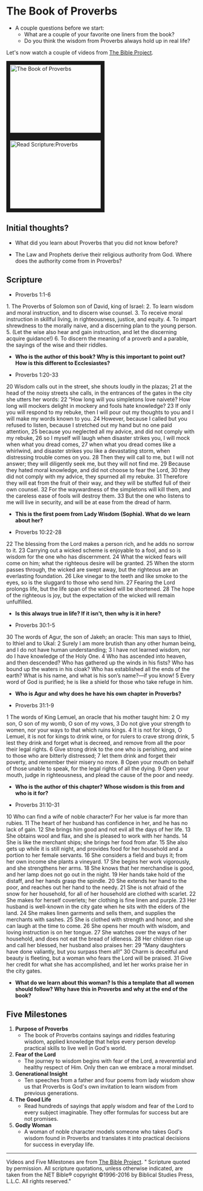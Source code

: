 # The Book of Proverbs

* A couple questions before we start:
   * What are a couple of your favorite one liners from the book?
   * Do you think the wisdom from Proverbs always hold up in real life?
   
Let's now watch a couple of videos from [The Bible Project](https://thebibleproject.com).

<a href="https://www.youtube.com/watch?v=Gab04dPs_uA" target="_blank">
<img src="http://img.youtube.com/vi/Gab04dPs_uA/0.jpg" alt="The Book of Proverbs" width="240" height="180" border="10" /></a>

<a href="https://www.youtube.com/watch?v=AzmYV8GNAIM" target="_blank">
<img src="http://img.youtube.com/vi/AzmYV8GNAIM/0.jpg" alt="Read Scripture:Proverbs" width="240" height="180" border="10" /></a>

## Initial thoughts?

* What did you learn about Proverbs that you did not know before?

* The Law and Prophets derive their religious authority from God. Where does the authority come from in Proverbs?

## Scripture

* Proverbs 1:1-6
<p>1. The Proverbs of Solomon son of David, king of Israel:
2. To learn wisdom and moral instruction, and to discern wise counsel. 3. To receive moral instruction in skillful living,
in righteousness, justice, and equity. 4. To impart shrewdness to the morally naive, and a discerning plan to the young person. 5. (Let the wise also hear and gain instruction, and let the discerning acquire guidance!) 6. To discern the meaning of a proverb and a parable, the sayings of the wise and their riddles. </p>

  * **Who is the author of this book? Why is this important to point out? How is this different to Ecclesiastes?**

* Proverbs 1:20-33
<p>20 Wisdom calls out in the street,
she shouts loudly in the plazas;
21 
at the head of the noisy streets she calls,
in the entrances of the gates in the city she utters her words:
22 
“How long will you simpletons love naiveté?
How long will mockers delight in mockery
and fools hate knowledge?
23 
If only you will respond to my rebuke,
then I will pour out my thoughts to you
and I will make my words known to you.
24 
However, because I called but you refused to listen,
because I stretched out my hand but no one paid attention,
25 
because you neglected all my advice,
and did not comply with my rebuke,
26 
so I myself will laugh when disaster strikes you,
I will mock when what you dread comes,
27 
when what you dread comes like a whirlwind,
and disaster strikes you like a devastating storm,
when distressing trouble comes on you.
28 
Then they will call to me, but I will not answer;
they will diligently seek me, but they will not find me.
29 
Because they hated moral knowledge,
and did not choose to fear the Lord,
30 
they did not comply with my advice,
they spurned all my rebuke.
31 
Therefore they will eat from the fruit of their way,
and they will be stuffed full of their own counsel.
32 
For the waywardness of the
simpletons will kill them,
and the careless ease of fools will destroy them.
33 
But the one who listens to me will live in security,
and will be at ease from the dread of harm.</p>

  * **This is the first poem from Lady Wisdom (Sophia). What do we learn about her?**

* Proverbs 10:22-28
<p> 22 
The blessing from the Lord makes a person rich,
and he adds no sorrow to it.
23 
Carrying out a wicked scheme is enjoyable to a fool,
and so is wisdom for the one who has discernment.
24 
What the wicked fears will come on him;
what the righteous desire will be granted.
25 
When the storm passes through, the wicked are swept away,
but the righteous are an everlasting foundation.
26 
Like vinegar to the teeth and like smoke to the eyes,
so is the sluggard to those who send him.
27 
Fearing the Lord prolongs life,
but the life span of the wicked will be shortened.
28 
The hope of the righteous is joy,
but the expectation of the wicked will remain unfulfilled.</p>

* **Is this always true in life? If it isn't, then why is it in here?**

* Proverbs 30:1-5
<p> 30 The words of Agur, the son of Jakeh; an oracle:
This man says to Ithiel, to Ithiel and to Ukal:
2 
Surely I am more brutish than any other human being,
and I do not have human understanding;
3 
I have not learned wisdom,
nor do I have knowledge of the Holy One.
4 
Who has ascended into heaven, and then descended?
Who has gathered up the winds in his fists?
Who has bound up the waters in his cloak?
Who has established all the ends of the earth?
What is his name, and what is his son’s name?—if you know!
5 
Every word of God is purified;
he is like a shield for those who take refuge in him.</p>

* **Who is Agur and why does he have his own chapter in Proverbs?**

* Proverbs 31:1-9
<p> 1 The words of King Lemuel,
an oracle that his mother taught him:
2 
O my son, O son of my womb,
O son of my vows,
3 
Do not give your strength to women,
nor your ways to that which ruins kings.
4 
It is not for kings, O Lemuel,
it is not for kings to drink wine,
or for rulers to crave strong drink,
5 
lest they drink and forget what is decreed,
and remove from all the poor their legal rights.
6 
Give strong drink to the one who is perishing,
and wine to those who are bitterly distressed;
7 
let them drink and forget their poverty,
and remember their misery no more.
8 
Open your mouth on behalf of those unable to speak,
for the legal rights of all the dying.
9 
Open your mouth, judge in righteousness,
and plead the cause of the poor and needy.</p>

* **Who is the author of this chapter? Whose wisdom is this from and who is it for?**

* Proverbs 31:10-31
<p> 10 
Who can find a wife of noble character?
For her value is far more than rubies.
11 
The heart of her husband has confidence in her,
and he has no lack of gain.
12 
She brings him good and not evil
all the days of her life.
13 
She obtains wool and flax,
and she is pleased to work with her hands.
14 
She is like the merchant ships;
she brings her food from afar.
15 
She also gets up while it is still night,
and provides food for her household and a portion to her female servants.
16 
She considers a field and buys it;
from her own income she plants a vineyard.
17 
She begins her work vigorously,
and she strengthens her arms.
18 
She knows that her merchandise is good,
and her lamp does not go out in the night.
19 
Her hands take hold of the distaff,
and her hands grasp the spindle.
20 
She extends her hand to the poor,
and reaches out her hand to the needy.
21 
She is not afraid of the snow for her household,
for all of her household are clothed with scarlet.
22 
She makes for herself coverlets;
her clothing is fine linen and purple.
23 
Her husband is well-known in the city gate
when he sits with the elders of the land.
24 
She makes linen garments and sells them,
and supplies the merchants with sashes.
25 
She is clothed with strength and honor,
and she can laugh at the time to come.
26 
She opens her mouth with wisdom,
and loving instruction is on her tongue.
27 
She watches over the ways of her household,
and does not eat the bread of idleness.
28 
Her children rise up and call her blessed,
her husband also praises her:
29 
“Many daughters have done valiantly,
but you surpass them all!”
30 
Charm is deceitful and beauty is fleeting,
but a woman who fears the Lord will be praised.
31 
Give her credit for what she has accomplished,
and let her works praise her in the city gates. </p>

   * **What do we learn about this woman? Is this a template that all women should follow? Why have this in Proverbs and why at the end of the book?**

## Five Milestones
1. **Purpose of Proverbs**
    * The book of Proverbs contains sayings and riddles featuring wisdom, applied knowledge that helps every person develop practical skills to live well in God's world.
2. **Fear of the Lord**
    * The journey to wisdom begins with fear of the Lord, a reverential and healthy respect of Him. Only then can we embrace a moral mindset.
3. **Generational Insight**
    * Ten speeches from a father and four poems from lady wisdom show us that Proverbs is God's own invitation to learn wisdom from previous generations. 
4. **The Good Life**
    * Read hundreds of sayings that apply wisdom and fear of the Lord to every subject imaginable. They offer formulas for success but are not promises. 
5. **Godly Woman**
    * A woman of noble character models someone who takes God's wisdom found in Proverbs and translates it into practical decisions for success in everyday life. 

---
Videos and Five Milestones are from [The Bible Project](https://thebibleproject.com).
" Scripture quoted by permission. All scripture quotations, unless otherwise indicated, are taken from the NET Bible® copyright ©1996-2016 by Biblical Studies Press, L.L.C. All rights reserved."
